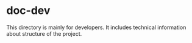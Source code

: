# doc-dev

This directory is mainly for developers. It includes technical information about structure of the project.
